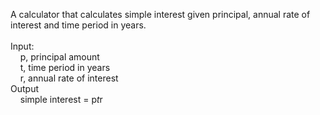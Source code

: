 A calculator that calculates simple interest given principal, annual rate of interest and time period in years.<br/>
<br/>
Input:<br/>
&nbsp; &nbsp; p, principal amount<br/>
&nbsp; &nbsp; t, time period in years<br/>
&nbsp; &nbsp; r, annual rate of interest<br/>
Output<br/>
&nbsp; &nbsp; simple interest = p*t*r<br/>
